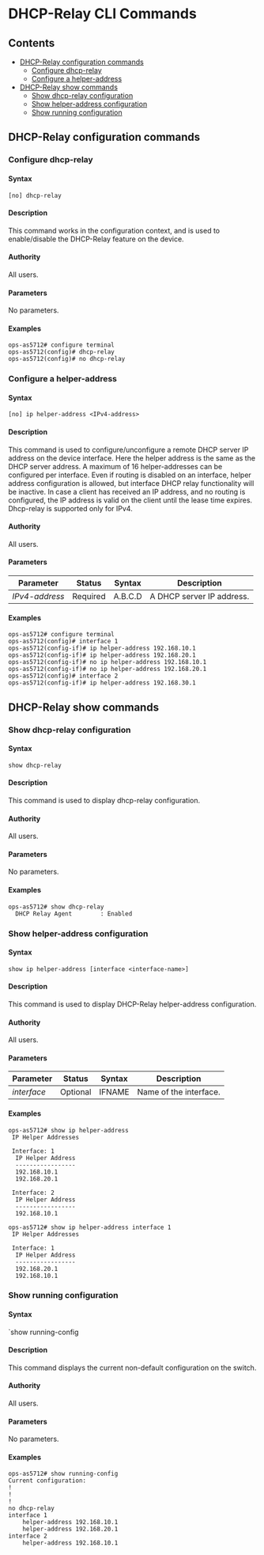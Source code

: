 # DHCP-Relay CLI Commands

## Contents

- [DHCP-Relay configuration commands](#dhcp-relay-configuration-commands)
    - [Configure dhcp-relay](#configure-dhcp-relay)
    - [Configure a helper-address](#configure-a-helper-address)
- [DHCP-Relay show commands](#dhcp-relay-show-commands)
    - [Show dhcp-relay configuration](#show-dhcp-relay-configuration)
    - [Show helper-address configuration](#show-helper-address-configuration)
    - [Show running configuration](#show-running-configuration)

## DHCP-Relay configuration commands
### Configure dhcp-relay
#### Syntax
`[no] dhcp-relay`
#### Description
This command works in the configuration context, and is used to enable/disable the DHCP-Relay feature on the device.

#### Authority
All users.
#### Parameters
No parameters.
#### Examples
```
ops-as5712# configure terminal
ops-as5712(config)# dhcp-relay
ops-as5712(config)# no dhcp-relay
```
### Configure a helper-address
#### Syntax
`[no] ip helper-address <IPv4-address>`
#### Description
This command is used to configure/unconfigure a remote DHCP server IP address on the device interface. Here the helper address is the same as the DHCP server address. A maximum of 16 helper-addresses can be configured per interface.
Even if routing is disabled on an interface, helper address configuration is allowed, but interface DHCP relay functionality will be inactive. In case a client has received an IP address, and no routing is configured, the IP address is valid on the client until the lease time expires. Dhcp-relay is supported only for IPv4.

#### Authority
All users.
#### Parameters
| Parameter | Status | Syntax | Description |
|-----------|--------|--------|---------------------------------------|
| *IPv4-address* | Required | A.B.C.D | A DHCP server IP address.|
#### Examples
```
ops-as5712# configure terminal
ops-as5712(config)# interface 1
ops-as5712(config-if)# ip helper-address 192.168.10.1
ops-as5712(config-if)# ip helper-address 192.168.20.1
ops-as5712(config-if)# no ip helper-address 192.168.10.1
ops-as5712(config-if)# no ip helper-address 192.168.20.1
ops-as5712(config)# interface 2
ops-as5712(config-if)# ip helper-address 192.168.30.1
```
## DHCP-Relay show commands

### Show dhcp-relay configuration
#### Syntax
`show dhcp-relay`
#### Description
This command is used to display dhcp-relay configuration.
#### Authority
All users.
#### Parameters
No parameters.
#### Examples
```
ops-as5712# show dhcp-relay
  DHCP Relay Agent        : Enabled
```
### Show helper-address configuration
#### Syntax
`show ip helper-address [interface <interface-name>]`
#### Description
This command is used to display DHCP-Relay helper-address configuration.
#### Authority
All users.

#### Parameters
| Parameter | Status | Syntax | Description |
|-----------|--------|--------|-------------|
| *interface* | Optional | IFNAME | Name of the interface.|
#### Examples
```
ops-as5712# show ip helper-address
 IP Helper Addresses

 Interface: 1
  IP Helper Address
  -----------------
  192.168.10.1
  192.168.20.1

 Interface: 2
  IP Helper Address
  -----------------
  192.168.10.1

ops-as5712# show ip helper-address interface 1
 IP Helper Addresses

 Interface: 1
  IP Helper Address
  -----------------
  192.168.20.1
  192.168.10.1

```
### Show running configuration
#### Syntax
`show running-config
#### Description
This command displays the current non-default configuration on the switch.
#### Authority
All users.
#### Parameters
No parameters.
#### Examples
```
ops-as5712# show running-config
Current configuration:
!
!
!
no dhcp-relay
interface 1
    helper-address 192.168.10.1
    helper-address 192.168.20.1
interface 2
    helper-address 192.168.10.1

```
